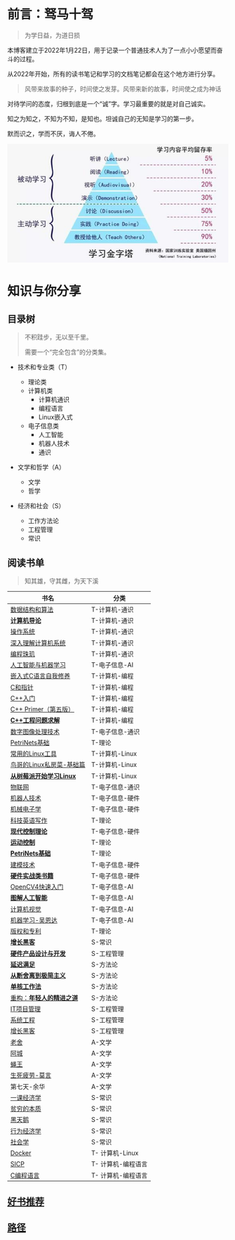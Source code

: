 # 前言：驽马十驾

>  为学日益，为道日损

本博客建立于2022年1月22日，用于记录一个普通技术人为了一点小小愿望而奋斗的过程。

从2022年开始，所有的读书笔记和学习的文档笔记都会在这个地方进行分享。

> 风带来故事的种子，时间使之发芽。风带来新的故事，时间使之成为神话

对待学问的态度，归根到底是一个“诚”字。学习最重要的就是对自己诚实。

知之为知之，不知为不知，是知也。坦诚自己的无知是学习的第一步。

默而识之，学而不厌，诲人不倦。

![如何学习](HowToLearn.png)

## 



# 知识与你分享

## 目录树

> 不积跬步，无以至千里。
>
> 需要一个“完全包含”的分类集。

- 技术和专业类（T）
  - 理论类
  - 计算机类
    - 计算机通识
    - 编程语言
    - Linux嵌入式
  - 电子信息类
    - 人工智能
    - 机器人技术
    - 通识
- 文学和哲学（A）
  - 文学
  - 哲学

- 经济和社会（S）
  - 工作方法论
  - 工程管理
  - 常识

## 阅读书单

> 知其雄，守其雌，为天下溪


| 书名                                                         | 分类            |
| ------------------------------------------------------------ | --------------- |
| [数据结构和算法](books\技术和专业类\计算机\计算机通识\数据结构与算法.md) | T-计算机-通识 |
| [**计算机导论**](books\技术和专业类\计算机\计算机通识\计算机导论.md) | T-计算机-通识 |
| [操作系统](books\技术和专业类\计算机\计算机通识\操作系统.md) | T-计算机-通识 |
| [深入理解计算机系统](books\技术和专业类\计算机\计算机通识\CSAPP.md) | T-计算机-通识 |
| [编程珠玑](books\技术和专业类\计算机\计算机通识\编程珠玑.md) | T-计算机-通识 |
| [人工智能与机器学习](books\计算机\AI.md)                     | T-电子信息-AI |
| [嵌入式C语言自我修养](books\技术和专业类\计算机\编程语言\嵌入式C.md) | T-计算机-编程 |
| [C和指针](技术和专业类\计算机\编程语言\PointersOnC.md) | T-计算机-编程 |
| [C++入门](books\技术和专业类\计算机\编程语言\C++入门笔记.md) | T-计算机-编程 |
| [C++ Primer（第五版）](books\技术和专业类\计算机\编程语言\C++Primer.md) | T-计算机-编程 |
| [**C++工程问题求解**](books\技术和专业类\计算机\编程语言\C++工程问题求解.md) | T-计算机-编程 |
| [数字图像处理技术](books\技术和专业类\电子信息\通识\数字图像处理.md) | T-电子信息-通识 |
| [PetriNets基础](books\技术和专业类\理论\PetriNets.md) | T-理论 |
| [常用的Linux工具](books\技术和专业类\计算机\Linux\资源.md) | T-计算机-Linux |
| [鸟哥的Linux私房菜-基础篇](books\技术和专业类\计算机\Linux\鸟哥的Linux私房菜-基础篇.md) | T-计算机-Linux |
| [**从树莓派开始学习Linux**](books\技术和专业类\计算机\Linux\从树莓派开始玩转Linux.md) | T-计算机-Linux |
| [物联网](books\技术和专业类\电子信息\其它\物联网IoT.md) | T-电子信息-通识 |
| [机器人技术](books\技术和专业类\电子信息\机器人和硬件\机器人技术.md) | T-电子信息-硬件 |
| [机械电子学](books\技术和专业类\电子信息\机器人和硬件\机械电子学.md) | T-电子信息-硬件 |
| [科技英语写作](books\技术和专业类\理论\科技英语写作.md) | T-理论 |
| [**现代控制理论**](books\技术和专业类\理论\现代控制理论.md) | T-电子信息-硬件 |
| [**运动控制**](books\硬件\运动控制.md)     | T-理论 |
| [**PetriNets基础**](books\硬件\PetriNets)    | T-理论 |
| [建模技术](books\技术和专业类\电子信息\机器人和硬件\建模技术.md) | T-电子信息-硬件 |
| [**硬件实战类书籍**](books\技术和专业类\电子信息\机器人和硬件\硬件实战类.md) | T-电子信息-硬件 |
| [OpenCV4快速入门](books\技术和专业类\电子信息\人工智能\计算机视觉.md) | T-电子信息-AI   |
| **[图解人工智能](books\技术和专业类\电子信息\人工智能\图解人工智能.md)** | T-电子信息-AI   |
| [计算机视觉](books\技术和专业类\电子信息\人工智能\计算机视觉.md) | T-电子信息-AI   |
| [机器学习-吴恩达](books\技术和专业类\电子信息\人工智能\吴恩达机器学习.md) | T-电子信息-AI   |
| [版权和专利](books\技术和专业类\理论\专利和版权.md)          | T-理论          |
| [**增长黑客**](books\方法论\增长黑客.md)                 | S-常识 |
| [**硬件产品设计与开发**](books\方法论\硬件产品设计与开发.md) | S-工程管理 |
| [**延迟满足**](books\经济和社会\方法论\延迟满足.md) | S-方法论 |
| [**从断舍离到极简主义**](books\经济和社会\方法论\从断舍离到极简主义.md) | S-方法论 |
| [**单核工作法**](books\经济和社会\方法论\单核工作法.md) | S-方法论 |
| [重构：**年轻人的精进之道**](books\经济和社会\方法论\重构.md) | S-方法论 |
| [IT项目管理](books\经济和社会\工程管理\IT项目管理.md)        | S-工程管理      |
| [系统工程](books\经济和社会\工程管理\系统工程.md)            | S-工程管理      |
| [增长黑客](books\经济和社会\工程管理\增长黑客.md)            | S-工程管理      |
| [老舍](books\文学和哲学\老舍.md)      | A-文学 |
| [阿城](books\文学和哲学\阿城.md) | A-文学 |
| [蝇王](books\文学和哲学\蝇王.md) | A-文学 |
| [生死疲劳-莫言](books\文学和哲学\生死疲劳.md) | A-文学 |
| 第七天-余华                                      | A-文学 |
| [一课经济学](books\经济和社会\常识\一课经济学.md) | S-常识  |
| [贫穷的本质](books\经济和社会\常识\贫穷的本质.md) | S-常识  |
| [黑天鹅](books\经济和社会\常识\黑天鹅.md) | S-常识  |
| [行为经济学](books\经济和社会\常识\行为经济学.md) | S-常识  |
| [社会学](books\经济和社会\常识\社会学.md) | S-常识 |
| [Docker](books\技术和专业类\计算机\Linux\Docker.md) | T- 计算机-Linux |
| [SICP](books\技术和专业类\计算机\编程语言\SICP-计算机程序的构造和解释.md) | T- 计算机-编程语言 |
| [C编程语言](books\技术和专业类\计算机\编程语言\C语言程序设计.md) | T- 计算机-编程语言 |



## [好书推荐](书单.md)

## [路径](路径.md)



